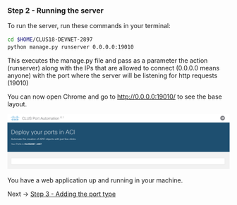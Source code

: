 
### Step 2 - Running the server

To run the server, run these commands in your terminal:

```bash
cd $HOME/CLUS18-DEVNET-2897
python manage.py runserver 0.0.0.0:19010
```

This executes the manage.py file and pass as a parameter the action (runserver) along with the 
IPs that are allowed to connect (0.0.0.0 means anyone) with the port where the server will be listening for 
http requests (19010)

You can now open Chrome and go to http://0.0.0.0:19010/ to see the base layout. 

![base_layout](images/step2.png)

You have a web application up and running in your machine.

Next -> [Step 3 - Adding the port type]

[Step 3 - Adding the port type]: step3.md

